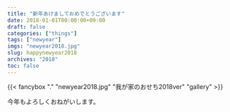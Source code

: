 ```yaml
---
title: "新年あけましておめでとうございます"
date: 2018-01-01T00:00:00+09:00
draft: false
categories: ["things"]
tags: ["newyear"]
imgs: "newyear2018.jpg"
slug: happynewyear2018
archives: "2018"
toc: false
---
```


{{< fancybox "." "newyear2018.jpg" "我が家のおせち2018ver" "gallery" >}}

今年もよろしくおねがいします。

